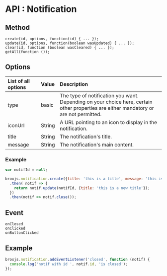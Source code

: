 
# API : Notification

## Method

```
create(id, options, function(id) { ... });
update(id, options, function(boolean wasUpdated) { ... });
clear(id, function (boolean wasCleared) { ... });
getAll(function ());
```

## Options
|List of all options|Value|Description
|:-|:-|:-|
|type        | basic | The type of notification you want.<br> Depending on your choice here, certain other properties are either mandatory or are not permitted.
|iconUrl     | String      | A URL pointing to an icon to display in the notification.
|title       | String      | The notification's title.
|message     | String      | The notification's main content.

### Example

```javascript
var notifId = null;

broxjs.notification.create({title: 'this is a title', message: 'this is a message'})
  .then( notif => {
    return notif.update(notifId, {title: 'this is a new title'});
  })
  .then(notif => notif.close());
```

## Event

```
onClosed
onClicked
onButtonClicked
```

## Example

```javascript
broxjs.notification.addEventListener('closed', function (notif) {
  console.log('notif with id ', notif.id, 'is closed');
});
```
